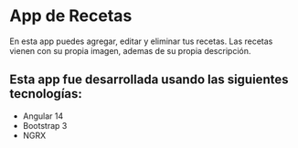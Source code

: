 # App de Recetas

En esta app puedes agregar, editar y eliminar tus recetas.
Las recetas vienen con su propia imagen, ademas de su
propia descripción.


## Esta app fue desarrollada usando las siguientes tecnologías:

- Angular 14
- Bootstrap 3
- NGRX
